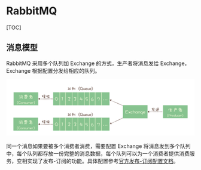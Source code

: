 # RabbitMQ

[TOC]

## 消息模型

RabbitMQ 采用多个队列加 Exchange 的方式，生产者将消息发给 Exchange，Exchange 根据配置分发给相应的队列。

![](_v_images/20190730102526196_8127.png)

同一个消息如果要被多个消费者消费，需要配置 Exchange 将消息发到多个队列中，每个队列都存放一份完整的消息数据，每个队列可以为一个消费者提供消费服务，变相实现了发布-订阅的功能。具体配置参考[官方发布-订阅配置文档](https://www.rabbitmq.com/tutorials/tutorial-three-python.html)。